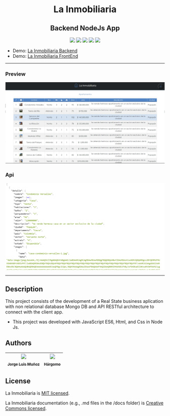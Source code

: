 <h1 align="center">La Inmobiliaria </h1>
<h2 align="center">Backend NodeJs App </h2>

<p align="center">
  <img src="https://img.shields.io/badge/NodeJs-43853d">
  <img src="https://img.shields.io/badge/JavaScript-f1e05a">
  <img src="https://img.shields.io/badge/Html-e34c26">
  <img src="https://img.shields.io/badge/Css-563d7c">
  <img src="https://img.shields.io/badge/status-close-ff3333">
</p>

* Demo: [La Inmobiliaria Backend](https://jorgelmunozp.github.io/inmobiliaria-backend-node/)
* Demo: [La Inmobiliaria FrontEnd](https://jorgelmunozp.github.io/inmobiliaria-frontend-react/)

***

### Preview
![Preview](/docs/preview.webp)

### Api
![Api](/docs/api.webp)

***

## Description

This project consists of the development of a Real State business aplication with non relational database Mongo DB and API RESTful architecture to connect with the client app.

* This project was developed with JavaScript ES6, Html, and Css in Node Js.

## Authors

| [<img src="https://avatars.githubusercontent.com/u/101136356?s=400&v=4" width=115><br><sub>Jorge Luis Muñoz</sub>](https://github.com/jorgelmunozp) | [<img src="https://avatars.githubusercontent.com/u/109540980?v=4" width=115><br><sub>Hárgomo</sub>](https://github.com/hargomo) |
| :---: | :---: |

## License

La Inmobiliaria is [MIT licensed](/docs/LICENSE.txt).

La Inmobiliaria documentation (e.g., .md files in the /docs folder) is [Creative Commons licensed](/docs/LICENSE-docs.txt).
